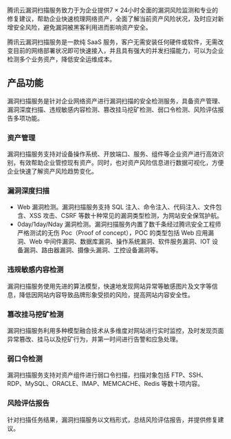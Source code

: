 腾讯云漏洞扫描服务致力于为企业提供7 × 24小时全面的漏洞风险监测和专业的修复建议，帮助企业快速梳理网络资产，全面了解当前资产风险状况，及时应对新增安全风险，避免漏洞被黑客利用进而影响资产安全。

腾讯云漏洞扫描服务是一款纯 SaaS 服务，客户无需安装任何硬件或软件，无需改变目前的网络部署状况即可快速接入，并且具有强大的并发扫描能力，可以为企业检测多个业务资产，降低安全运维成本。
## 产品功能
漏洞扫描服务是针对企业网络资产进行漏洞扫描的安全检测服务，具备资产管理、漏洞深度扫描、违规敏感内容检测、篡改挂马挖矿检测、弱口令检测、风险评估报告多项功能。
### 资产管理
漏洞扫描服务支持对设备操作系统、开放端口、服务、组件等企业资产进行高效识别，有效帮助企业管控现有资产。同时，也对资产风险信息进行数据可视化，方便企业快速了解资产风险趋势变化。
### 漏洞深度扫描
- Web 漏洞检测。漏洞扫描服务支持 SQL 注入、命令注入、代码注入、文件包含、XSS 攻击、CSRF 等数十种常见的漏洞类型检测，为网站安全保驾护航。
- 0day/1day/Nday 漏洞检测。漏洞扫描服务内置了数千条经过腾讯安全工程师严格测试的无伤 Poc（Proof of concept），POC 的类型包括 Web 应用漏洞、Web 中间件漏洞、数据库漏洞、操作系统漏洞、软件服务漏洞、IOT 设备漏洞、路由器漏洞、摄像头漏洞、工控设备漏洞等。

### 违规敏感内容检测
漏洞扫描服务使用先进的算法模型，快速地发现网站异常等敏感图片及文字等信息，降低因网站内容导致品牌形象受损的风险，提高网站内容安全性。
### 篡改挂马挖矿检测
漏洞扫描服务利用多种模型融合技术从多维度对网站进行实时监控，及时发现页面异常篡改、挂马以及挖矿行为，并第一时间进行告警和应急处理。
### 弱口令检测
漏洞扫描服务支持对资产组件进行弱口令扫描，扫描对象包括 FTP、SSH、RDP、MySQL、ORACLE、IMAP、MEMCACHE、Redis 等数十项内容。
### 风险评估报告
针对扫描任务结果，漏洞扫描服务以文档形式，总结风险评估报告，并提供修复建议。

